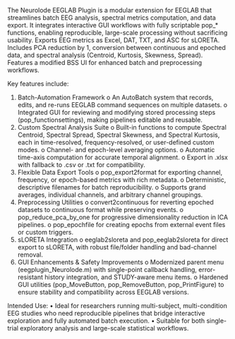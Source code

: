 The Neurolode EEGLAB Plugin is a modular extension for EEGLAB that streamlines batch EEG analysis, spectral metrics computation, and data export. It integrates interactive GUI workflows with fully scriptable pop_* functions, enabling reproducible, large-scale processing without sacrificing usability.
Exports EEG metrics as Excel, DAT, TXT, and ASC for sLORETA. Includes PCA reduction by 1, conversion between continuous and epoched data, and spectral analysis (Centroid, Kurtosis, Skewness, Spread). Features a modified BSS UI for enhanced batch and preprocessing workflows.

Key features include:
1.	Batch-Automation Framework
  o	An AutoBatch system that records, edits, and re-runs EEGLAB command sequences on multiple datasets.
  o	Integrated GUI for reviewing and modifying stored processing steps (pop_functionsettings), making pipelines editable and reusable.
2.	Custom Spectral Analysis Suite
  o	Built-in functions to compute Spectral Centroid, Spectral Spread, Spectral Skewness, and Spectral Kurtosis, each in time-resolved, frequency-resolved, or user-defined custom modes.
  o	Channel- and epoch-level averaging options.
  o	Automatic time-axis computation for accurate temporal alignment.
  o	Export in .xlsx with fallback to .csv or .txt for compatibility.
3.	Flexible Data Export Tools
  o	pop_export2format for exporting channel, frequency, or epoch-based metrics with rich metadata.
  o	Deterministic, descriptive filenames for batch reproducibility.
  o	Supports grand averages, individual channels, and arbitrary channel groupings.
4.	Preprocessing Utilities
  o	convert2continuous for reverting epoched datasets to continuous format while preserving events.
  o	pop_reduce_pca_by_one for progressive dimensionality reduction in ICA pipelines.
  o	pop_epochfile for creating epochs from external event files or custom triggers.
5.	sLORETA Integration
  o	eeglab2sloreta and pop_eeglab2sloreta for direct export to sLORETA, with robust file/folder handling and bad-channel removal.
6.	GUI Enhancements & Safety Improvements
  o	Modernized parent menu (eegplugin_Neurolode.m) with single-point callback handling, error-resistant history integration, and STUDY-aware menu items.
  o	Hardened GUI utilities (pop_MoveButton, pop_RemoveButton, pop_PrintFigure) to ensure stability and compatibility across EEGLAB versions.

Intended Use:
•	Ideal for researchers running multi-subject, multi-condition EEG studies who need reproducible pipelines that bridge interactive exploration and fully automated batch execution.
•	Suitable for both single-trial exploratory analysis and large-scale statistical workflows.
